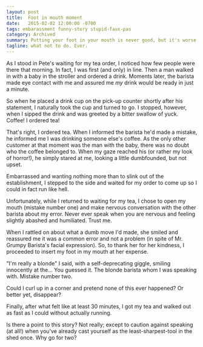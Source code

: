```yaml
---
layout: post
title:  Foot in mouth moment
date:   2015-02-02 12:00:00 -0700
tags: embarassment funny-story stupid-faux-pas
category: Archived
summary: Putting your foot in your mouth is never good, but it's worse when following a previous faux pas.
tagline: what not to do. Ever.
---
```


As I stood in Pete's waiting for my tea order, I noticed how few people were there that morning. In fact, I was first (and only) in line. Then a man walked in with a baby in the stroller and ordered a drink. Moments later, the barista made eye contact with me and assured me *my* drink would be ready in just a minute.

So when he placed a drink cup on the pick-up counter shortly after his statement, I naturally took the cup and turned to go. I stopped, however, when I sipped the drink and was greeted by a bitter swallow of yuck. Coffee! I ordered tea!

That's right, I ordered tea. When I informed the barista he'd made a mistake, he informed me I was drinking someone else's coffee. As the only other customer at that moment was the man with the baby, there was no doubt who the coffee belonged to. When my gaze reached his (or rather my look of horror!), he simply stared at me, looking a little dumbfounded, but not upset.

Embarrassed and wanting nothing more than to slink out of the establishment, I stepped to the side and waited for my order to come up so I could in fact run like hell.

Unfortunately, while I returned to waiting for my tea, I chose to open my mouth (mistake number one) and make nervous conversation with the other barista about my error. Never ever speak when you are nervous and feeling slightly abashed and humiliated. Trust me.

When I rattled on about what a dumb move I'd made, she smiled and reassured me it was a common error and not a problem (in spite of Mr. Grumpy Barista's facial expression). So, to thank her for her kindness, I proceeded to insert my foot in my mouth at her expense.

"I'm really a blonde" I said, with a self-deprecating giggle, smiling innocently at the... You guessed it. The blonde barista whom I was speaking with. Mistake number two.

Could I curl up in a corner and pretend none of this ever happened? Or better yet, disappear?

Finally, after what felt like at least 30 minutes, I got my tea and walked out as fast as I could without actually running.

Is there a point to this story? Not really; except to caution against speaking (at all!) when you've already cast yourself as the least-sharpest-tool in the shed once. Why go for two?